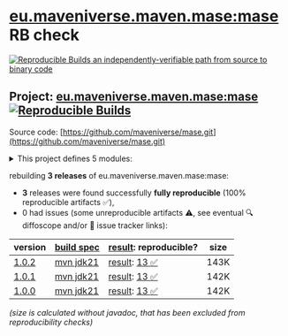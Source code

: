 [eu.maveniverse.maven.mase:mase](https://central.sonatype.com/artifact/eu.maveniverse.maven.mase/mase/versions) RB check
=======

[![Reproducible Builds](https://reproducible-builds.org/images/logos/rb.svg) an independently-verifiable path from source to binary code](https://reproducible-builds.org/)

## Project: [eu.maveniverse.maven.mase:mase](https://central.sonatype.com/artifact/eu.maveniverse.maven.mase/mase/versions) [![Reproducible Builds](https://img.shields.io/endpoint?url=https://raw.githubusercontent.com/jvm-repo-rebuild/reproducible-central/master/content/eu/maveniverse/maven/mase/mase/badge.json)](https://github.com/jvm-repo-rebuild/reproducible-central/blob/master/content/eu/maveniverse/maven/mase/mase/README.md)

Source code: [https://github.com/maveniverse/mase.git](https://github.com/maveniverse/mase.git)

<details><summary>This project defines 5 modules:</summary>

* [eu.maveniverse.maven.mase:mase](https://central.sonatype.com/artifact/eu.maveniverse.maven.mase/mase/1.0.2)
* [eu.maveniverse.maven.mase:search-api](https://central.sonatype.com/artifact/eu.maveniverse.maven.mase/search-api/1.0.2)
* [eu.maveniverse.maven.mase:search-backend-indexer](https://central.sonatype.com/artifact/eu.maveniverse.maven.mase/search-backend-indexer/1.0.2)
* [eu.maveniverse.maven.mase:search-backend-remoterepository](https://central.sonatype.com/artifact/eu.maveniverse.maven.mase/search-backend-remoterepository/1.0.2)
* [eu.maveniverse.maven.mase:search-backend-smo](https://central.sonatype.com/artifact/eu.maveniverse.maven.mase/search-backend-smo/1.0.2)
</details>

rebuilding **3 releases** of eu.maveniverse.maven.mase:mase:
- **3** releases were found successfully **fully reproducible** (100% reproducible artifacts :white_check_mark:),
- 0 had issues (some unreproducible artifacts :warning:, see eventual :mag: diffoscope and/or :memo: issue tracker links):

| version | [build spec](/BUILDSPEC.md) | [result](https://reproducible-builds.org/docs/jvm/): reproducible? | size |
| -- | --------- | ------ | -- |
| [1.0.2](https://central.sonatype.com/artifact/eu.maveniverse.maven.mase/mase/1.0.2/pom) | [mvn jdk21](mase-1.0.2.buildspec) | [result](mase-1.0.2.buildinfo): [13 :white_check_mark: ](mase-1.0.2.buildcompare) | 143K |
| [1.0.1](https://central.sonatype.com/artifact/eu.maveniverse.maven.mase/mase/1.0.1/pom) | [mvn jdk21](mase-1.0.1.buildspec) | [result](mase-1.0.1.buildinfo): [13 :white_check_mark: ](mase-1.0.1.buildcompare) | 142K |
| [1.0.0](https://central.sonatype.com/artifact/eu.maveniverse.maven.mase/mase/1.0.0/pom) | [mvn jdk21](mase-1.0.0.buildspec) | [result](mase-1.0.0.buildinfo): [13 :white_check_mark: ](mase-1.0.0.buildcompare) | 142K |

<i>(size is calculated without javadoc, that has been excluded from reproducibility checks)</i>
